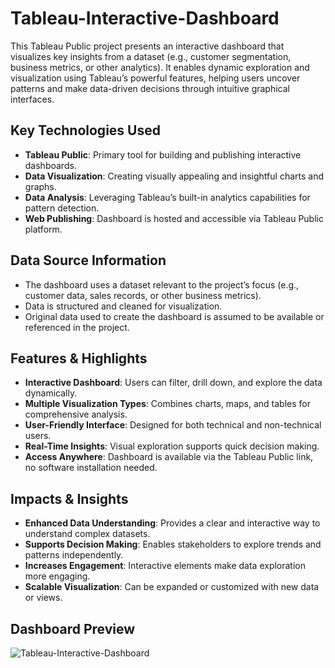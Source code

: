 # Tableau-Interactive-Dashboard

This Tableau Public project presents an interactive dashboard that visualizes key insights from a dataset (e.g., customer segmentation, business metrics, or other analytics). It enables dynamic exploration and visualization using Tableau’s powerful features, helping users uncover patterns and make data-driven decisions through intuitive graphical interfaces.

## Key Technologies Used

- **Tableau Public**: Primary tool for building and publishing interactive dashboards.
- **Data Visualization**: Creating visually appealing and insightful charts and graphs.
- **Data Analysis**: Leveraging Tableau’s built-in analytics capabilities for pattern detection.
- **Web Publishing**: Dashboard is hosted and accessible via Tableau Public platform.

## Data Source Information

- The dashboard uses a dataset relevant to the project’s focus (e.g., customer data, sales records, or other business metrics).
- Data is structured and cleaned for visualization.
- Original data used to create the dashboard is assumed to be available or referenced in the project.

## Features & Highlights

- **Interactive Dashboard**: Users can filter, drill down, and explore the data dynamically.
- **Multiple Visualization Types**: Combines charts, maps, and tables for comprehensive analysis.
- **User-Friendly Interface**: Designed for both technical and non-technical users.
- **Real-Time Insights**: Visual exploration supports quick decision making.
- **Access Anywhere**: Dashboard is available via the Tableau Public link, no software installation needed.

## Impacts & Insights

- **Enhanced Data Understanding**: Provides a clear and interactive way to understand complex datasets.
- **Supports Decision Making**: Enables stakeholders to explore trends and patterns independently.
- **Increases Engagement**: Interactive elements make data exploration more engaging.
- **Scalable Visualization**: Can be expanded or customized with new data or views.

## Dashboard Preview

![Tableau-Interactive-Dashboard]()

